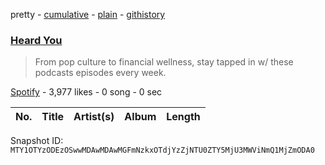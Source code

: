 pretty - [cumulative](/playlists/cumulative/37i9dQZF1DWVu3lAQuOIjU.md) - [plain](/playlists/plain/37i9dQZF1DWVu3lAQuOIjU) - [githistory](https://github.githistory.xyz/mackorone/spotify-playlist-archive/blob/main/playlists/plain/37i9dQZF1DWVu3lAQuOIjU)

### [Heard You](https://open.spotify.com/playlist/37i9dQZF1DWVu3lAQuOIjU)

> From pop culture to financial wellness, stay tapped in w/ these podcasts episodes every week.

[Spotify](https://open.spotify.com/user/spotify) - 3,977 likes - 0 song - 0 sec

| No. | Title | Artist(s) | Album | Length |
|---|---|---|---|---|

Snapshot ID: `MTY1OTYzODEzOSwwMDAwMDAwMGFmNzkxOTdjYzZjNTU0ZTY5MjU3MWViNmQ1MjZmODA0`
